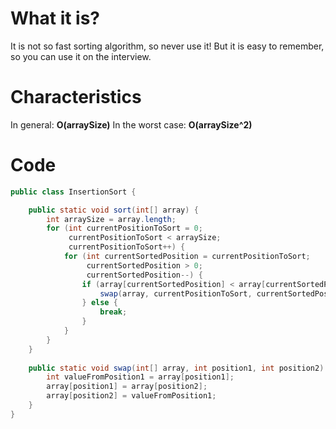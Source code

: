 # What it is?

It is not so fast sorting algorithm, so never use it! But it is easy to remember, so you can use it on the interview.

# Characteristics

In general: **O(arraySize)**
In the worst case: **O(arraySize^2)**

# Code

```java
public class InsertionSort {

    public static void sort(int[] array) {
        int arraySize = array.length;
        for (int currentPositionToSort = 0;
             currentPositionToSort < arraySize;
             currentPositionToSort++) {
            for (int currentSortedPosition = currentPositionToSort;
                 currentSortedPosition > 0;
                 currentSortedPosition--) {
                if (array[currentSortedPosition] < array[currentSortedPosition - 1]) {
                    swap(array, currentPositionToSort, currentSortedPosition - 1);
                } else {
                    break;
                }
            }
        }
    }
    
    public static void swap(int[] array, int position1, int position2) {
        int valueFromPosition1 = array[position1];
        array[position1] = array[position2];
        array[position2] = valueFromPosition1;
    }
}
```